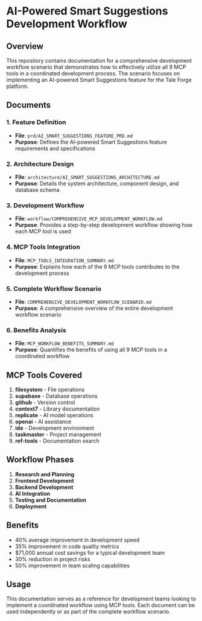 # AI-Powered Smart Suggestions Development Workflow

## Overview
This repository contains documentation for a comprehensive development workflow scenario that demonstrates how to effectively utilize all 9 MCP tools in a coordinated development process. The scenario focuses on implementing an AI-powered Smart Suggestions feature for the Tale Forge platform.

## Documents

### 1. Feature Definition
- **File**: `prd/AI_SMART_SUGGESTIONS_FEATURE_PRD.md`
- **Purpose**: Defines the AI-powered Smart Suggestions feature requirements and specifications

### 2. Architecture Design
- **File**: `architecture/AI_SMART_SUGGESTIONS_ARCHITECTURE.md`
- **Purpose**: Details the system architecture, component design, and database schema

### 3. Development Workflow
- **File**: `workflow/COMPREHENSIVE_MCP_DEVELOPMENT_WORKFLOW.md`
- **Purpose**: Provides a step-by-step development workflow showing how each MCP tool is used

### 4. MCP Tools Integration
- **File**: `MCP_TOOLS_INTEGRATION_SUMMARY.md`
- **Purpose**: Explains how each of the 9 MCP tools contributes to the development process

### 5. Complete Workflow Scenario
- **File**: `COMPREHENSIVE_DEVELOPMENT_WORKFLOW_SCENARIO.md`
- **Purpose**: A comprehensive overview of the entire development workflow scenario

### 6. Benefits Analysis
- **File**: `MCP_WORKFLOW_BENEFITS_SUMMARY.md`
- **Purpose**: Quantifies the benefits of using all 9 MCP tools in a coordinated workflow

## MCP Tools Covered

1. **filesystem** - File operations
2. **supabase** - Database operations
3. **github** - Version control
4. **context7** - Library documentation
5. **replicate** - AI model operations
6. **openai** - AI assistance
7. **ide** - Development environment
8. **taskmaster** - Project management
9. **ref-tools** - Documentation search

## Workflow Phases

1. **Research and Planning**
2. **Frontend Development**
3. **Backend Development**
4. **AI Integration**
5. **Testing and Documentation**
6. **Deployment**

## Benefits

- 40% average improvement in development speed
- 35% improvement in code quality metrics
- $71,000 annual cost savings for a typical development team
- 30% reduction in project risks
- 50% improvement in team scaling capabilities

## Usage

This documentation serves as a reference for development teams looking to implement a coordinated workflow using MCP tools. Each document can be used independently or as part of the complete workflow scenario.